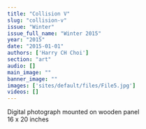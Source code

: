 ```yaml
---
title: "Collision V"
slug: "collision-v"
issue: "Winter"
issue_full_name: "Winter 2015"
year: "2015"
date: "2015-01-01"
authors: ['Harry CH Choi']
section: "art"
audio: []
main_image: ""
banner_image: ""
images: ['sites/default/files/File5.jpg']
videos: []
---
```

Digital photograph mounted on wooden panel  
16 x 20 inches

